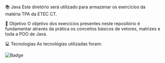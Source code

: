 📚 Java
Este diretório será utilizado para armazenar os exercícios da matéria TPA da ETEC CT.

📘 Objetivo
O objetivo dos exercícios presentes neste repositório é fundamentar através da prática os conceitos básicos de vetores, matrizes e toda a POO de Java.

💻 Tecnologias
As tecnológias utilizadas foram:

![Badge](https://img.shields.io/static/v1?label=&message=Java&color=FF4040&style=for-the-badge)
